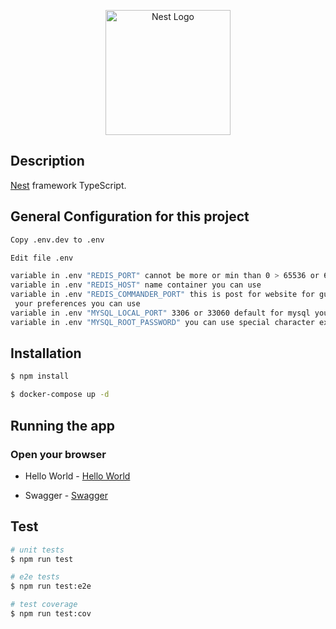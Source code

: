 <p align="center">
  <a href="http://nestjs.com/" target="blank"><img src="https://nestjs.com/img/logo-small.svg" width="200" alt="Nest Logo" /></a>
</p>

## Description

[Nest](https://github.com/nestjs/nest) framework TypeScript.

## General Configuration for this project

```bash
Copy .env.dev to .env
```

```bash
Edit file .env
```

```bash
variable in .env "REDIS_PORT" cannot be more or min than 0 > 65536 or 65536 < 65537 better use this 6379
variable in .env "REDIS_HOST" name container you can use 
variable in .env "REDIS_COMMANDER_PORT" this is post for website for gui redis where you can see your data 80 or 81
 your preferences you can use
variable in .env "MYSQL_LOCAL_PORT" 3306 or 33060 default for mysql you can set
variable in .env "MYSQL_ROOT_PASSWORD" you can use special character example number with this $,# password must be strong
```

## Installation

```bash
$ npm install
```

```bash
$ docker-compose up -d
```

## Running the app
### Open your browser 

- Hello World - [Hello World](http://localhost:3000)

- Swagger - [Swagger](http://localhost:3000/api)

## Test

```bash
# unit tests
$ npm run test

# e2e tests
$ npm run test:e2e

# test coverage
$ npm run test:cov
```
